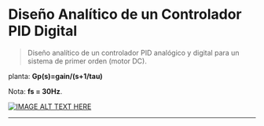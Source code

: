 Diseño Analítico de un Controlador PID Digital
==============================================

> Diseño analítico de un controlador PID analógico y digital para un sistema
de primer orden (motor DC).

planta: **Gp(s)=gain/(s+1/tau)**

Nota: **fs = 30Hz**.

[![IMAGE ALT TEXT HERE](http://img.youtube.com/vi/rnDO-KV-x3k/0.jpg)](http://www.youtube.com/watch?v=rnDO-KV-x3k)

***


